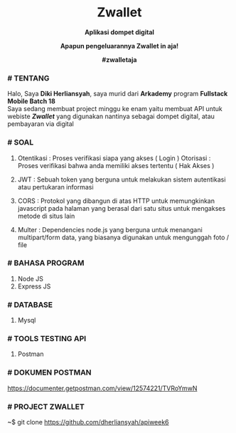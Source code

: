 <h1 align="center">Zwallet</h1>

<p align="center"><b>Aplikasi dompet digital</b></p>
<p align="center"><b>Apapun pengeluarannya Zwallet in aja!</b></p>
<p align="center"><b>#zwalletaja</b></p>

### # TENTANG

Halo, Saya <b>Diki Herliansyah</b>, saya murid dari <b>Arkademy</b> program <b>Fullstack Mobile Batch 18</b><br>
Saya sedang membuat project minggu ke enam yaitu membuat API untuk webiste <b><i>Zwallet</b></i> yang digunakan nantinya sebagai dompet digital, atau pembayaran via digital

### # SOAL

1. Otentikasi : Proses verifikasi siapa yang akses ( Login )
   Otorisasi  : Proses verifikasi bahwa anda memiliki akses tertentu ( Hak Akses )
  
2. JWT        : Sebuah token yang berguna untuk melakukan sistem autentikasi atau pertukaran informasi

3. CORS       : Protokol yang dibangun di atas HTTP untuk memungkinkan javascript pada halaman yang berasal dari satu situs untuk mengakses metode di situs lain

4. Multer     : Dependencies node.js yang berguna untuk menangani multipart/form data, yang biasanya digunakan untuk mengunggah foto / file


### # BAHASA PROGRAM

1. Node JS
2. Express JS

### # DATABASE

1. Mysql

### # TOOLS TESTING API

1. Postman

### # DOKUMEN POSTMAN

https://documenter.getpostman.com/view/12574221/TVRoYmwN

### # PROJECT ZWALLET

~$ git clone https://github.com/dherliansyah/apiweek6

